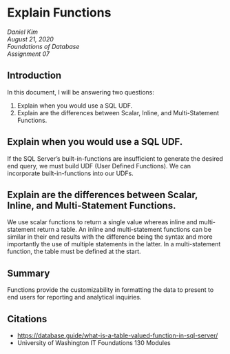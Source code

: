 # Explain Functions
*Daniel Kim*  
*August 21, 2020*  
*Foundations of Database*  
*Assignment 07*  

## Introduction
In this document, I will be answering two questions:
1. Explain when you would use a SQL UDF.
2. Explain are the differences between Scalar, Inline, and Multi-Statement Functions.

## Explain when you would use a SQL UDF.
If the SQL Server’s built-in-functions are insufficient to generate the desired end query, we must build UDF (User Defined Functions). We can incorporate built-in-functions into our UDFs.

## Explain are the differences between Scalar, Inline, and Multi-Statement Functions.
We use scalar functions to return a single value whereas inline and multi-statement return a table. An inline and multi-statement functions can be similar in their end results with the difference being the syntax and more importantly the use of multiple statements in the latter. In a multi-statement function, the table must be defined at the start.

## Summary
Functions provide the customizability in formatting the data to present to end users for reporting and analytical inquiries.

## Citations
- https://database.guide/what-is-a-table-valued-function-in-sql-server/
- University of Washington IT Foundations 130 Modules
